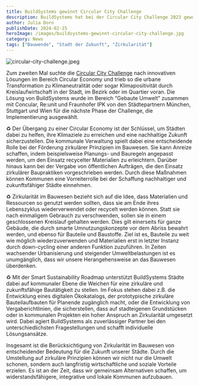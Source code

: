 ```yaml
---
title: BuildSystems gewinnt Circular City Challenge
description: BuildSystems hat bei der Circular City Challenge 2023 gewonnen und geht mit Städtepartnern an die Implementierung.
author: Julia Dorn
publishDate: 2024-02-15
heroImage: /images/buildsystems-gewinnt-circular-city-challenge.jpg
category: News
tags: ["Bauwende", "Stadt der Zukunft", "Zirkularität"]
---
```


![circular-city-challenge.jpeg](/images/buildsystems-gewinnt-circular-city-challenge.jpg)

Zum zweiten Mal suchte die [Circular City Challenge](https://www.circular-city-challenge.com/) nach innovativen Lösungen im Bereich Circular Economy und trieb so die urbane Transformation zu Klimaneutralität oder sogar Klimapositivität durch Kreislaufwirtschaft in der Stadt, im Bezirk oder im Quartier voran. Die Lösung von BuildSystems wurde im Bereich “Gebaute Umwelt” zusammen mit Concular, Re:unit und Fraunhofer IPK von den Städtepartnern München, Stuttgart und Wien für die nächste Phase der Challenge, die Implementierung ausgewählt. 

♻️ Der Übergang zu einer Circular Economy ist der Schlüssel, um Städten dabei zu helfen, ihre Klimaziele zu erreichen und eine nachhaltige Zukunft sicherzustellen. Die kommunale Verwaltung spielt dabei eine entscheidende Rolle bei der Förderung zirkulärer Prinzipien im Bauwesen. Sie kann Anreize schaffen, indem beispielsweise Planungs- und Bauregeln angepasst werden, um den Einsatz recycelter Materialien zu erleichtern. Darüber hinaus kann bei der Vergabe von öffentlichen Aufträgen, die den Einsatz zirkulärer Baupraktiken vorgeschrieben werden. Durch diese Maßnahmen können Kommunen eine Vorreiterrolle bei der Schaffung nachhaltiger und zukunftsfähiger Städte einnehmen.

♻️ Zirkularität im Bauwesen bezieht sich auf die Idee, dass Materialien und Ressourcen so genutzt werden sollten, dass sie am Ende ihres Lebenszyklus wiederverwendet oder recycelt werden können. Statt sie nach einmaligem Gebrauch zu verschwenden, sollen sie in einem geschlossenen Kreislauf gehalten werden. Dies gilt einerseits für ganze Gebäude, die durch smarte Umnutzungskonzepte vor dem Abriss bewahrt werden, und ebenso für Bauteile und Baustoffe. Ziel ist es, Bauteile zu weit wie möglich wiederzuverwenden und Materialien erst in letzter Instanz durch down-cycling einer anderen Funktion zuzuführen. In Zeiten wachsender Urbanisierung und steigender Umweltbelastungen ist es unumgänglich, dass wir unsere Herangehensweise an das Bauwesen überdenken.

♻️ Mit der Smart Sustainability Roadmap unterstützt BuildSystems Städte dabei auf kommunaler Ebene die Weichen für eine zirkuläre und zukunftsfähige Bautätigkeit zu stellen. Im Fokus stehen dabei z.B. die Entwicklung eines digitalen Ökokatalogs, der prototypische zirkuläre Bauteilaufbauten für Planende zugänglich macht, oder die Entwicklung von Vergaberichtlinien, die sicherstellen, dass auf stadteigenen Grundstücken oder in kommunalen Projekten ein hoher Anspruch an Zirkularität  umgesetzt wird. Dabei agiert BuildSystems als zuverlässiger Partner bei den unterschiedlichsten Fragestellungen und schafft individuelle Lösungsansätze. 

Insgesamt ist die Berücksichtigung von Zirkularität im Bauwesen von entscheidender Bedeutung für die Zukunft unserer Städte. Durch die Umstellung auf zirkuläre Prinzipien können wir nicht nur die Umwelt schonen, sondern auch langfristig wirtschaftliche und soziale Vorteile erzielen. Es ist an der Zeit, dass wir gemeinsam Alternativen schaffen, um widerstandsfähigere, integrative und lokale Kommunen aufzubauen.